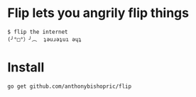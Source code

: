 # Flip lets you angrily flip things

    $ flip the internet
    (╯°□°）╯︵  ʇǝuɹǝʇuı ǝɥʇ

# Install

    go get github.com/anthonybishopric/flip

